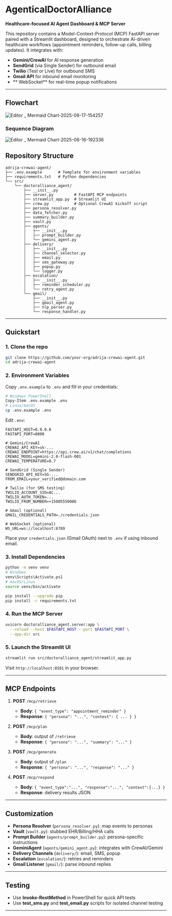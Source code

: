 # AgenticalDoctorAlliance

**Healthcare-focused AI Agent Dashboard & MCP Server**

This repository contains a Model-Context-Protocol (MCP) FastAPI server paired with a Streamlit dashboard, designed to orchestrate AI-driven healthcare workflows (appointment reminders, follow-up calls, billing updates). It integrates with:

* **Gemini/CrewAI** for AI response generation
* **SendGrid** (via Single Sender) for outbound email
* **Twilio** (Test or Live) for outbound SMS
* **Gmail API** for inbound email monitoring
* ** WebSocket** for real-time popup notifications

---
## Flowchart

![Editor _ Mermaid Chart-2025-06-17-154257](https://github.com/user-attachments/assets/4135881c-6657-4804-8a7e-38d31efcb378)


### Sequence Diagram

![Editor _ Mermaid Chart-2025-06-16-192336](https://github.com/user-attachments/assets/97732f1e-2f27-4dd1-97a2-7b310a729f37)

## Repository Structure

```
adrija-crewai-agent/
├── .env.example       # Template for environment variables
├── requirements.txt   # Python dependencies
└── src/
    └── doctoralliance_agent/
        ├── __init__.py
        ├── server.py         # FastAPI MCP endpoints
        ├── streamlit_app.py  # Streamlit UI
        ├── crew.py           # Optional CrewAI kickoff script
        ├── persona_resolver.py
        ├── data_fetcher.py
        ├── summary_builder.py
        ├── vault.py
        ├── agents/
        │   ├── __init__.py
        │   ├── prompt_builder.py
        │   └── gemini_agent.py
        ├── delivery/
        │   ├── __init__.py
        │   ├── channel_selector.py
        │   ├── email.py
        │   ├── sms_gateway.py
        │   ├── popup.py
        │   └── logger.py
        ├── escalation/
        │   ├── __init__.py
        │   ├── reminder_scheduler.py
        │   └── retry_agent.py
        └── gmail/
            ├── __init__.py
            ├── gmail_agent.py
            ├── nlp_parser.py
            └── response_handler.py
```

---

## Quickstart

### 1. Clone the repo

```bash
git clone https://github.com/your-org/adrija-crewai-agent.git
cd adrija-crewai-agent
```

### 2. Environment Variables

Copy `.env.example` to `.env` and fill in your credentials:

```bash
# Windows PowerShell
Copy-Item .env.example .env
# Linux/macOS
cp .env.example .env
```

Edit `.env`:

```dotenv
FASTAPI_HOST=0.0.0.0
FASTAPI_PORT=8000

# Gemini/CrewAI
CREWAI_API_KEY=sk-...
CREWAI_ENDPOINT=https://api.crew.ai/v1/chat/completions
CREWAI_MODEL=gemini-2.0-flash-001
CREWAI_TEMPERATURE=0.7

# SendGrid (Single Sender)
SENDGRID_API_KEY=SG-...
FROM_EMAIL=your_verified@domain.com

# Twilio (for SMS testing)
TWILIO_ACCOUNT_SID=AC...
TWILIO_AUTH_TOKEN=...
TWILIO_FROM_NUMBER=+15005550006

# Gmail (optional)
GMAIL_CREDENTIALS_PATH=./credentials.json

# WebSocket (optional)
WS_URL=ws://localhost:6789
```

Place your `credentials.json` (Gmail OAuth) next to `.env` if using inbound email.

### 3. Install Dependencies

```bash
python -m venv venv
# Windows
venv\Scripts\Activate.ps1
# macOS/Linux
source venv/bin/activate

pip install --upgrade pip
pip install -r requirements.txt
```

### 4. Run the MCP Server

```bash
uvicorn doctoralliance_agent.server:app \
  --reload --host $FASTAPI_HOST --port $FASTAPI_PORT \
  --app-dir src
```

### 5. Launch the Streamlit UI

```bash
streamlit run src/doctoralliance_agent/streamlit_app.py
```

Visit `http://localhost:8501` in your browser.

---

## MCP Endpoints

1. **POST** `/mcp/retrieve`

   * **Body**: `{ "event_type": "appointment_reminder" }`
   * **Response**: `{ "persona": "...", "context": { ... } }`

2. **POST** `/mcp/plan`

   * **Body**: output of `/retrieve`
   * **Response**: `{ "persona": "...", "summary": "..." }`

3. **POST** `/mcp/generate`

   * **Body**: output of `/plan`
   * **Response**: `{ "persona": "...", "response": "..." }`

4. **POST** `/mcp/respond`

   * **Body**: `{ "event_type":"...", "response":"...", "context":{...} }`
   * **Response**: delivery results JSON

---

## Customization

* **Persona Resolver** (`persona_resolver.py`): map events to personas
* **Vault** (`vault.py`): stubbed EHR/Billing/HHA calls
* **Prompt Builder** (`agents/prompt_builder.py`): persona-specific instructions
* **GeminiAgent** (`agents/gemini_agent.py`): integrates with CrewAI/Gemini
* **Delivery Channels** (`delivery/`): email, SMS, popup
* **Escalation** (`escalation/`): retries and reminders
* **Gmail Listener** (`gmail/`): parse inbound replies

---

## Testing

* Use **Invoke-RestMethod** in PowerShell for quick API tests
* Use **test\_sms.py** and **test\_email.py** scripts for isolated channel testing

---

